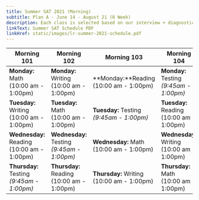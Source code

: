 ```yaml
---
title: Summer SAT 2021 (Morning)
subtitle: Plan A - June 14 - August 21 (8 Week)
description: Each class is selected based on our interview + diagnostic testing process.
linkText: Summer SAT Schedule PDF
linkHref: static/images/lr-summer-2021-schedule.pdf
---
```

| Morning 101                                                                 | Morning 102                                                                  | Morning 103                                                                | Morning 104                                                               |
| --------------------------------------------------------------------------- | ---------------------------------------------------------------------------- | -------------------------------------------------------------------------- | ------------------------------------------------------------------------- |
| **Monday:** Math<br/> (10:00 am - 1:00pm)                                   | **Monday:** Writing<br/> (10:00 am - 1:00pm)                                 | **Monday:**Reading<br/> (10:00 am - 1:00pm)                                | **Monday:** Testing<br/><span class="testing"> *(9:45am - 1:00pm)*</span> |
| **Tuesday:** Writing<br/> (10:00 am - 1:00pm)                               | **Tuesday:** Math<br/> (10:00 am - 1:00pm)                                   | **Tuesday:** Testing<br/><span class="testing"> *(9:45am - 1:00pm)*</span> | **Tuesday:** Reading<br/> (10:00 am - 1:00pm)                             |
| **Wednesday:** Reading<br/> (10:00 am - 1:00pm)                             | **Wednesday:** Testing<br/><span class="testing"> *(9:45am - 1:00pm)*</span> | **Wednesday:** Math<br/> (10:00 am - 1:00pm)                               | **Wednesday**: Writing<br/> (10:00 am - 1:00pm)                           |
| **Thursday:** Testing<br/><span class="testing"> *(9:45am - 1:00pm)*</span> | **Thursday:** Reading<br/> (10:00 am - 1:00pm)                               | **Thursday:** Writing<br/> (10:00 am - 1:00pm)                             | **Thursday:** Math<br/> (10:00 am - 1:00pm)                               |
